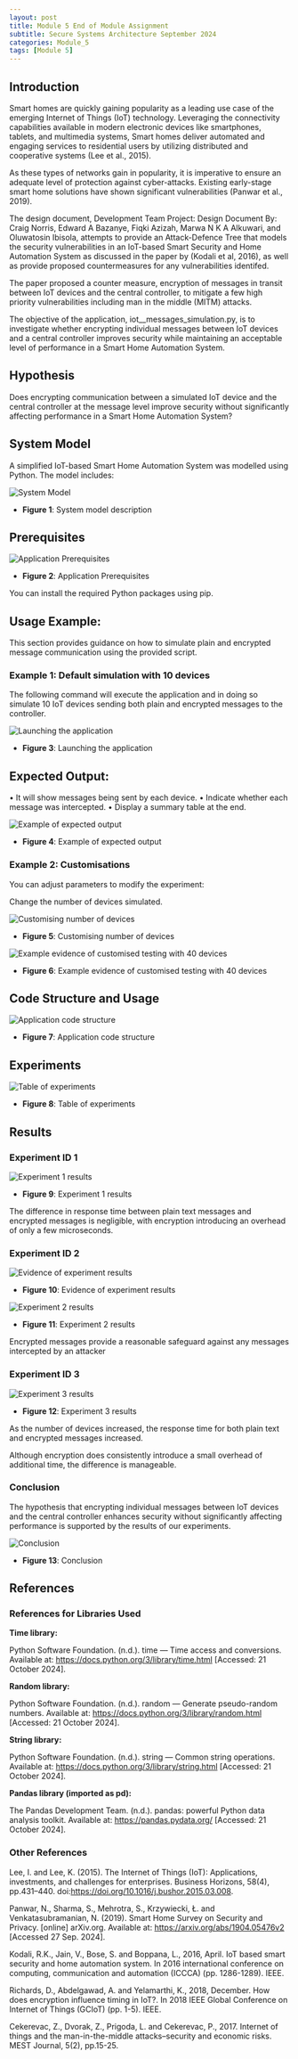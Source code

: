 ```yaml
---
layout: post
title: Module 5 End of Module Assignment
subtitle: Secure Systems Architecture September 2024 
categories: Module_5
tags: [Module 5]
---
```


## **Introduction**

Smart homes are quickly gaining popularity as a leading use case of the emerging Internet of Things (IoT) technology. Leveraging the connectivity capabilities available in modern electronic devices like smartphones, tablets, and multimedia systems, Smart homes deliver automated and engaging services to residential users by utilizing distributed and cooperative systems (Lee et al., 2015). 

As these types of networks gain in popularity, it is imperative to ensure an adequate level of protection against cyber-attacks. Existing early-stage smart home solutions have shown significant vulnerabilities (Panwar et al., 2019).

The design document, Development Team Project: Design Document By: Craig Norris, Edward A Bazanye, Fiqki Azizah, Marwa N K A Alkuwari, and Oluwatosin Ibisola, attempts to provide an Attack-Defence Tree that models the security vulnerabilities in an IoT-based Smart Security and Home Automation System as discussed in the paper by (Kodali et al, 2016), as well as provide proposed countermeasures for any vulnerabilities identifed. 

The paper proposed a counter measure, encryption of messages in transit between IoT devices and the central controller, to mitigate a few high priority vulnerabilities including man in the middle (MITM) attacks.

The objective of the application, iot__messages_simulation.py, is to investigate whether encrypting individual messages between IoT devices and a central controller improves security while maintaining an acceptable level of performance in a Smart Home Automation System.



## **Hypothesis**

Does encrypting communication between a simulated IoT device and the central controller at the message level improve security without significantly affecting performance in a Smart Home Automation System?


## **System Model**

A simplified IoT-based Smart Home Automation System was modelled using Python. The model includes:


![System Model](/Modules/5/img/15.png)

- **Figure 1**: System model description


## **Prerequisites**

![Application Prerequisites](/Modules/5/img/16.png)

- **Figure 2**: Application Prerequisites

You can install the required Python packages using pip.

## **Usage Example:**

This section provides guidance on how to simulate plain and encrypted message communication using the provided script.


### **Example 1: Default simulation with 10 devices**

The following command will execute the application and in doing so simulate 10 IoT devices sending both plain and encrypted messages to the controller.


![Launching the application](/Modules/5/img/17.png)

- **Figure 3**: Launching the application


## **Expected Output:**


•	It will show messages being sent by each device.
•	Indicate whether each message was intercepted.
•	Display a summary table at the end.


![Example of expected output](/Modules/5/img/18.png)

- **Figure 4**: Example of expected output


### **Example 2: Customisations**

You can adjust parameters to modify the experiment:

Change the number of devices simulated.


![Customising number of devices](/Modules/5/img/19.png)

- **Figure 5**: Customising number of devices


![Example evidence of customised testing with 40 devices](/Modules/5/img/20.png)

- **Figure 6**: Example evidence of customised testing with 40 devices


## **Code Structure and Usage**

![Application code structure](/Modules/5/img/21.png)

- **Figure 7**: Application code structure


## **Experiments**

![Table of experiments](/Modules/5/img/22.png)

- **Figure 8**: Table of experiments


## **Results**

### **Experiment ID 1**

![Experiment 1 results](/Modules/5/img/23.png)

- **Figure 9**: Experiment 1 results

The difference in response time between plain text messages and encrypted messages is negligible, with encryption introducing an overhead of only a few microseconds.


### **Experiment ID 2**


![Evidence of experiment results](/Modules/5/img/24.png)

- **Figure 10**: Evidence of experiment results


![Experiment 2 results](/Modules/5/img/25.png)

- **Figure 11**: Experiment 2 results


Encrypted messages provide a reasonable safeguard against any messages intercepted by an attacker


### **Experiment ID 3**


![Experiment 3 results](/Modules/5/img/26.png)

- **Figure 12**: Experiment 3 results


As the number of devices increased, the response time for both plain text and encrypted messages increased.

Although encryption does consistently introduce a small overhead of additional time, the difference is manageable. 



### **Conclusion**

The hypothesis that encrypting individual messages between IoT devices and the central controller enhances security without significantly affecting performance is supported by the results of our experiments. 


![Conclusion](/Modules/5/img/27.png)

- **Figure 13**: Conclusion



## **References**

### References for Libraries Used

**Time library:**

Python Software Foundation. (n.d.). time — Time access and conversions. Available at: https://docs.python.org/3/library/time.html [Accessed: 21 October 2024].

**Random library:**

Python Software Foundation. (n.d.). random — Generate pseudo-random numbers. Available at: https://docs.python.org/3/library/random.html [Accessed: 21 October 2024].

**String library:**

Python Software Foundation. (n.d.). string — Common string operations. Available at: https://docs.python.org/3/library/string.html [Accessed: 21 October 2024].

**Pandas library (imported as pd):**

The Pandas Development Team. (n.d.). pandas: powerful Python data analysis toolkit. Available at: https://pandas.pydata.org/ [Accessed: 21 October 2024].


### Other References

Lee, I. and Lee, K. (2015). The Internet of Things (IoT): Applications, investments, and challenges for enterprises. Business Horizons, 58(4), pp.431–440. doi:https://doi.org/10.1016/j.bushor.2015.03.008.

Panwar, N., Sharma, S., Mehrotra, S., Krzywiecki, Ł. and Venkatasubramanian, N. (2019). Smart Home Survey on Security and Privacy. [online] arXiv.org. Available at: https://arxiv.org/abs/1904.05476v2 [Accessed 27 Sep. 2024].

Kodali, R.K., Jain, V., Bose, S. and Boppana, L., 2016, April. IoT based smart security and home automation system. In 2016 international conference on computing, communication and automation (ICCCA) (pp. 1286-1289). IEEE.

Richards, D., Abdelgawad, A. and Yelamarthi, K., 2018, December. How does encryption influence timing in IoT?. In 2018 IEEE Global Conference on Internet of Things (GCIoT) (pp. 1-5). IEEE.

Cekerevac, Z., Dvorak, Z., Prigoda, L. and Cekerevac, P., 2017. Internet of things and the man-in-the-middle attacks–security and economic risks. MEST Journal, 5(2), pp.15-25.
